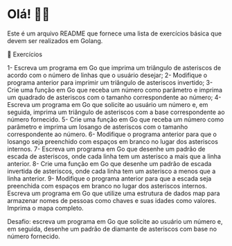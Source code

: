 # Olá! 👋👋

Este é um arquivo README que fornece uma lista de exercícios básica que devem ser realizados em Golang.

📝 Exercícios

1- Escreva um programa em Go que imprima um triângulo de asteriscos de acordo com o número de linhas que o usuário desejar;
2- Modifique o programa anterior para imprimir um triângulo de asteriscos invertido;
3- Crie uma função em Go que receba um número como parâmetro e imprima um quadrado de asteriscos com o tamanho correspondente ao número;
4- Escreva um programa em Go que solicite ao usuário um número e, em seguida, imprima um triângulo de asteriscos com a base correspondente ao número fornecido.
5- Crie uma função em Go que receba um número como parâmetro e imprima um losango de asteriscos com o tamanho correspondente ao número.
6- Modifique o programa anterior para que o losango seja preenchido com espaços em branco no lugar dos asteriscos internos.
7- Escreva um programa em Go que desenhe um padrão de escada de asteriscos, onde cada linha tem um asterisco a mais que a linha anterior.
8- Crie uma função em Go que desenhe um padrão de escada invertida de asteriscos, onde cada linha tem um asterisco a menos que a linha anterior.
9- Modifique o programa anterior para que a escada seja preenchida com espaços em branco no lugar dos asteriscos internos.
Escreva um programa em Go que utilize uma estrutura de dados map para armazenar nomes de pessoas como chaves e suas idades como valores. Imprima o mapa completo.

Desafio: escreva um programa em Go que solicite ao usuário um número e, em seguida, desenhe um padrão de diamante de asteriscos com base no número fornecido.
